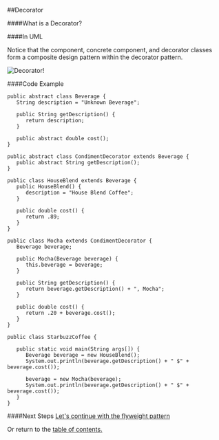 ##Decorator

####What is a Decorator?


####In UML

Notice that the component, concrete component, and decorator classes form a composite design pattern within the decorator pattern.

![Decorator!](https://github.com/trekbaum/present/blob/master/sdp/resourses/decorator.png "Decorator UML")

####Code Example

```
public abstract class Beverage {
   String description = "Unknown Beverage";
   
   public String getDescription() {
      return description;
   }
   
   public abstract double cost();
}

public abstract class CondimentDecorator extends Beverage {
   public abstract String getDescription();
}

public class HouseBlend extends Beverage {
   public HouseBlend() {
      description = "House Blend Coffee";
   }
   
   public double cost() {
      return .89;
   }
}

public class Mocha extends CondimentDecorator {
   Beverage beverage;
   
   public Mocha(Beverage beverage) {
      this.beverage = beverage;
   }
   
   public String getDescription() {
      return beverage.getDescription() + ", Mocha";
   }
   
   public double cost() {
      return .20 + beverage.cost();
   }
}

public class StarbuzzCoffee {

   public static void main(String args[]) {
      Beverage beverage = new HouseBlend();
      System.out.println(beverage.getDescription() + " $" + beverage.cost());
      
      beverage = new Mocha(beverage);
      System.out.println(beverage.getDescription() + " $" + beverage.cost());
   }
}
```


####Next Steps
[Let's continue with the flyweight pattern](https://github.com/trekbaum/present/blob/master/sdp/flyweight.md)

Or return to the [table of contents.](https://github.com/trekbaum/present/blob/master/sdp/README.md)
